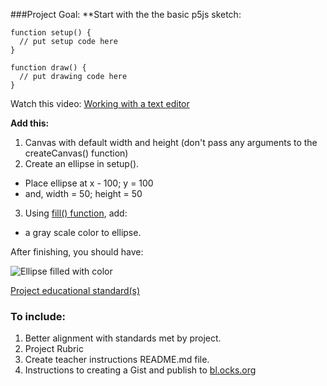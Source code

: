 ###Project Goal: 
**Start with the the basic p5js sketch: 
```
function setup() {
  // put setup code here
}

function draw() {
  // put drawing code here
}
```

Watch this video: 
[Working with a text editor](https://goo.gl/11n1kw "Text editor basics")

**Add this:**
1. Canvas with default width and height (don't pass any arguments to the createCanvas() function)
2. Create an ellipse in setup().
  * Place ellipse at x - 100; y = 100
  * and, width = 50; height = 50

3. Using [fill() function](https://p5js.org/reference/#/p5/fill "fill() function"), add:
  *  a gray scale color to ellipse. 

After finishing, you should have:

![Ellipse filled with color](https://raw.githubusercontent.com/wiki/aurelianonava/aurelianonava.github.io/img/ellipse-01.png)

[Project educational standard(s)](https://github.com/aurelianonava/myp5js/wiki/docs/standards-project-01.md)
### To include: 
1. Better alignment with standards met by project.
2. Project Rubric
3. Create teacher instructions README.md file.
4. Instructions to creating a Gist and publish to [bl.ocks.org](http://bl.ocks.org) 


[1]: aurelianonava.github.io/myp5js/wiki/math-standards 
